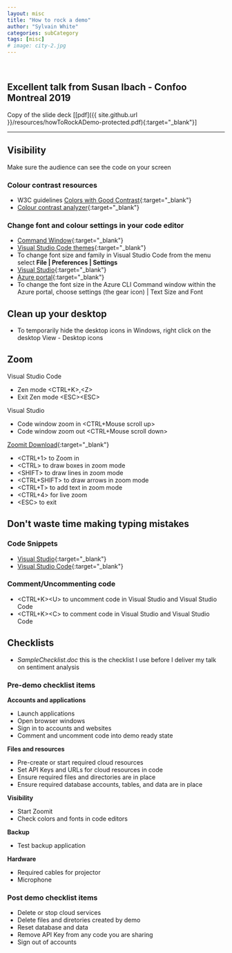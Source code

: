 ```yaml
---
layout: misc
title: "How to rock a demo"
author: "Sylvain White"
categories: subCategory
tags: [misc]
# image: city-2.jpg
---
```

<br/>

## Excellent talk from Susan Ibach - Confoo Montreal 2019

Copy of the slide deck [[pdf]({{ site.github.url }}/resources/howToRockADemo-protected.pdf){:target="_blank"}] 

---------------------------------
## Visibility
Make sure the audience can see the code on your screen

### Colour contrast resources

* W3C guidelines [Colors with Good Contrast](https://www.w3.org/WAI/perspective-videos/contrast/){:target="_blank"}
* [Colour contrast analyzer](https://webaim.org/resources/contrastchecker/){:target="_blank"}

### Change font and colour settings in your code editor
* [Command Window](https://www.wikihow.com/Customize-the-Font-in-Windows-Command-Prompt){:target="_blank"}
* [Visual Studio Code themes](https://code.visualstudio.com/docs/getstarted/themes){:target="_blank"}
* To change font size and family in Visual Studio Code from the menu select **File | Preferences | Settings**
* [Visual Studio](https://docs.microsoft.com/en-us/visualstudio/ide/how-to-change-fonts-and-colors-in-visual-studio?view=vs-2017){:target="_blank"} 
* [Azure portal](https://azure.microsoft.com/en-us/blog/azure-portal-experience/){:target="_blank"}
* To change the font size in the Azure CLI Command window within the Azure portal, choose settings (the gear icon) | Text Size and Font

## Clean up your desktop
* To temporarily hide the desktop icons in Windows, right click on the desktop View - Desktop icons

## Zoom
Visual Studio Code
* Zen mode \<CTRL+K>,\<Z>
* Exit Zen mode \<ESC>\<ESC>

Visual Studio 
* Code window zoom in \<CTRL+Mouse scroll up>
* Code window zoom out \<CTRL+Mouse scroll down>

[Zoomit Download](https://docs.microsoft.com/en-us/sysinternals/downloads/zoomit){:target="_blank"}
* \<CTRL+1> to Zoom in 
* \<CTRL> to draw boxes in zoom mode
* \<SHIFT> to draw lines in zoom mode
* \<CTRL+SHIFT> to draw arrows in zoom mode
* \<CTRL+T> to add text in zoom mode
* \<CTRL+4> for live zoom
* \<ESC> to exit

## Don't waste time making typing mistakes

### Code Snippets
* [Visual Studio](https://docs.microsoft.com/en-us/visualstudio/ide/code-snippets?view=vs-2017){:target="_blank"}
* [Visual Studio Code](https://code.visualstudio.com/docs/editor/userdefinedsnippets){:target="_blank"}

### Comment/Uncommenting code
* \<CTRL+K>\<U> to uncomment code in Visual Studio and Visual Studio Code
* \<CTRL+K>\<C> to comment code in Visual Studio and Visual Studio Code

## Checklists
* *SampleChecklist.doc* this is the checklist I use before I deliver my talk on sentiment analysis

### Pre-demo checklist items

**Accounts and applications**
* Launch applications
* Open browser windows
* Sign in to accounts and websites
* Comment and uncomment code into demo ready state

**Files and resources**
* Pre-create or start required cloud resources
* Set API Keys and URLs for cloud resources in code
* Ensure required files and directories are in place
* Ensure required database accounts, tables, and data are in place

**Visibility**
* Start Zoomit
* Check colors and fonts in code editors

**Backup**
* Test backup application

**Hardware**
* Required cables for projector
* Microphone

### Post demo checklist items

* Delete or stop cloud services
* Delete files and diretories created by demo
* Reset database and data
* Remove API Key from any code you are sharing
* Sign out of accounts